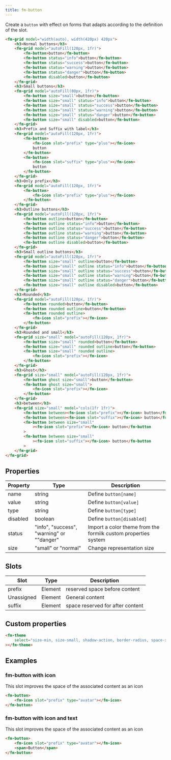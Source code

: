 ```yaml
---
title: fm-button
---
```


Create a `button` with effect on forms that adapts according to the definition of the slot.

```html preview
<fm-grid model="width(auto), width(420px) 420px">
    <h3>Normal buttons</h3>
    <fm-grid model="autoFill(120px, 1fr)">
        <fm-button>button</fm-button>
        <fm-button status="info">button</fm-button>
        <fm-button status="success">button</fm-button>
        <fm-button status="warning">button</fm-button>
        <fm-button status="danger">button</fm-button>
        <fm-button disabled>button</fm-button>
    </fm-grid>
    <h3>Small buttons</h3>
    <fm-grid model="autoFill(80px, 1fr)">
        <fm-button size="small">button</fm-button>
        <fm-button size="small" status="info">button</fm-button>
        <fm-button size="small" status="success">button</fm-button>
        <fm-button size="small" status="warning">button</fm-button>
        <fm-button size="small" status="danger">button</fm-button>
        <fm-button size="small" disabled>button</fm-button>
    </fm-grid>
    <h3>Prefix and Suffix with label</h3>
    <fm-grid model="autoFill(120px, 1fr)">
        <fm-button>
            <fm-icon slot="prefix" type="plus"></fm-icon>
            button
        </fm-button>
        <fm-button>
            <fm-icon slot="suffix" type="plus"></fm-icon>
            button
        </fm-button>
    </fm-grid>
    <h3>Only prefix</h3>
    <fm-grid model="autoFill(120px, 1fr)">
        <fm-button>
            <fm-icon slot="prefix" type="plus"></fm-icon>
        </fm-button>
    </fm-grid>
    <h3>Outline buttons</h3>
    <fm-grid model="autoFill(120px, 1fr)">
        <fm-button outline>button</fm-button>
        <fm-button outline status="info">button</fm-button>
        <fm-button outline status="success">button</fm-button>
        <fm-button outline status="warning">button</fm-button>
        <fm-button outline status="danger">button</fm-button>
        <fm-button outline disabled>button</fm-button>
    </fm-grid>
    <h3>Small outline buttons</h3>
    <fm-grid model="autoFill(120px, 1fr)">
        <fm-button size="small" outline>button</fm-button>
        <fm-button size="small" outline status="info">button</fm-button>
        <fm-button size="small" outline status="success">button</fm-button>
        <fm-button size="small" outline status="warning">button</fm-button>
        <fm-button size="small" outline status="danger">button</fm-button>
        <fm-button size="small" outline disabled>button</fm-button>
    </fm-grid>
    <h3>Rounded</h3>
    <fm-grid model="autoFill(120px, 1fr)">
        <fm-button rounded>button</fm-button>
        <fm-button rounded outline>button</fm-button>
        <fm-button rounded outline>
            <fm-icon slot="prefix"></fm-icon>
        </fm-button>
    </fm-grid>
    <h3>Rounded and small</h3>
    <fm-grid size="small" model="autoFill(120px, 1fr)">
        <fm-button size="small" rounded>button</fm-button>
        <fm-button size="small" rounded outline>button</fm-button>
        <fm-button size="small" rounded outline>
            <fm-icon slot="prefix"></fm-icon>
        </fm-button>
    </fm-grid>
    <h3>Ghost</h3>
    <fm-grid size="small" model="autoFill(120px, 1fr)">
        <fm-button ghost size="small">button</fm-button>
        <fm-button ghost size="small">
            <fm-icon slot="prefix"></fm-icon>
        </fm-button>
    </fm-grid>
    <h3>between</h3>
    <fm-grid size="small" model="cols(1fr 1fr)">
        <fm-button between><fm-icon slot="prefix"></fm-icon> button</fm-button>
        <fm-button between><fm-icon slot="suffix"></fm-icon> button</fm-button>
        <fm-button between size="small"
            ><fm-icon slot="prefix"></fm-icon> button</fm-button
        >
        <fm-button between size="small"
            ><fm-icon slot="suffix"></fm-icon> button</fm-button
        >
    </fm-grid>
</fm-grid>
```

## Properties

| Property | Type                                      | Description                                                    |
| -------- | ----------------------------------------- | -------------------------------------------------------------- |
| name     | string                                    | Define `button[name]`                                          |
| value    | string                                    | Define `button[value]`                                         |
| type     | string                                    | Define `button[type]`                                          |
| disabled | boolean                                   | Define `button[disabled]`                                      |
| status   | "info", "success", "warning" or ""danger" | Import a color theme from the formilk custom properties system |
| size     | "small" or "normal"                       | Change representation size                                     |

## Slots

| Slot       | Type    | Description                      |
| ---------- | ------- | -------------------------------- |
| prefix     | Element | reserved space before content    |
| Unassigned | Element | General content                  |
| suffix     | Element | space reserved for after content |

## Custom properties

```html inject
<fm-theme
    select="size-min, size-small, shadow-action, border-radius, space-x, space-y, #colors-button, #colors-status"
></fm-theme>
```

## Examples

### fm-button with icon

This slot improves the space of the associated content as an icon

```html preview
<fm-button>
    <fm-icon slot="prefix" type="avatar"></fm-icon>
</fm-button>
```

### fm-button with icon and text

This slot improves the space of the associated content as an icon

```html preview
<fm-button>
    <fm-icon slot="prefix" type="avatar"></fm-icon>
    <span>Button</span>
</fm-button>
```
